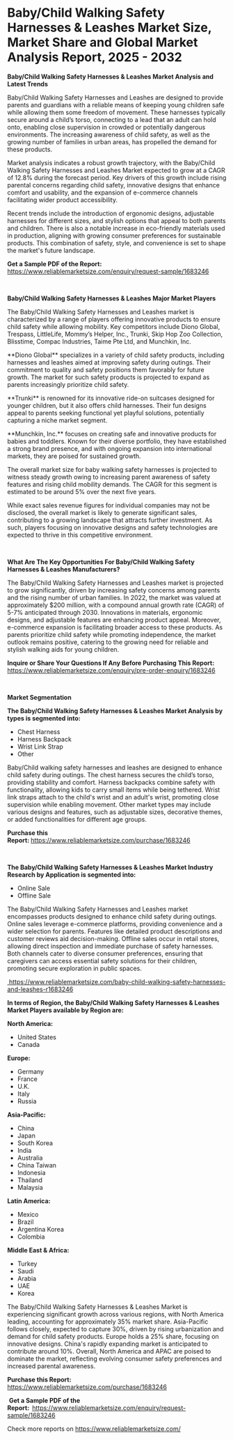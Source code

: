 <p><h1>Baby/Child Walking Safety Harnesses & Leashes Market Size, Market Share and Global Market Analysis Report, 2025 - 2032</h1></p><p><strong>Baby/Child Walking Safety Harnesses & Leashes Market Analysis and Latest Trends</strong></p>
<p><p>Baby/Child Walking Safety Harnesses and Leashes are designed to provide parents and guardians with a reliable means of keeping young children safe while allowing them some freedom of movement. These harnesses typically secure around a child’s torso, connecting to a lead that an adult can hold onto, enabling close supervision in crowded or potentially dangerous environments. The increasing awareness of child safety, as well as the growing number of families in urban areas, has propelled the demand for these products.</p><p>Market analysis indicates a robust growth trajectory, with the Baby/Child Walking Safety Harnesses and Leashes Market expected to grow at a CAGR of 12.8% during the forecast period. Key drivers of this growth include rising parental concerns regarding child safety, innovative designs that enhance comfort and usability, and the expansion of e-commerce channels facilitating wider product accessibility. </p><p>Recent trends include the introduction of ergonomic designs, adjustable harnesses for different sizes, and stylish options that appeal to both parents and children. There is also a notable increase in eco-friendly materials used in production, aligning with growing consumer preferences for sustainable products. This combination of safety, style, and convenience is set to shape the market's future landscape.</p></p>
<p><strong>Get a Sample PDF of the Report:&nbsp;</strong> <a href="https://www.reliablemarketsize.com/enquiry/request-sample/1683246?utm_campaign=3248&utm_medium=2&utm_source=Github&utm_content=ia&utm_term=26032025&utm_id=babychild-walking-safety-harnesses-leashes">https://www.reliablemarketsize.com/enquiry/request-sample/1683246</a></p>
<p>&nbsp;</p>
<p><strong>Baby/Child Walking Safety Harnesses & Leashes Major Market Players</strong></p>
<p><p>The Baby/Child Walking Safety Harnesses and Leashes market is characterized by a range of players offering innovative products to ensure child safety while allowing mobility. Key competitors include Diono Global, Trespass, LittleLife, Mommy’s Helper, Inc., Trunki, Skip Hop Zoo Collection, Blisstime, Compac Industries, Taime Pte Ltd, and Munchkin, Inc. </p><p>**Diono Global** specializes in a variety of child safety products, including harnesses and leashes aimed at improving safety during outings. Their commitment to quality and safety positions them favorably for future growth. The market for such safety products is projected to expand as parents increasingly prioritize child safety.</p><p>**Trunki** is renowned for its innovative ride-on suitcases designed for younger children, but it also offers child harnesses. Their fun designs appeal to parents seeking functional yet playful solutions, potentially capturing a niche market segment. </p><p>**Munchkin, Inc.** focuses on creating safe and innovative products for babies and toddlers. Known for their diverse portfolio, they have established a strong brand presence, and with ongoing expansion into international markets, they are poised for sustained growth.</p><p>The overall market size for baby walking safety harnesses is projected to witness steady growth owing to increasing parent awareness of safety features and rising child mobility demands. The CAGR for this segment is estimated to be around 5% over the next five years. </p><p>While exact sales revenue figures for individual companies may not be disclosed, the overall market is likely to generate significant sales, contributing to a growing landscape that attracts further investment. As such, players focusing on innovative designs and safety technologies are expected to thrive in this competitive environment.</p></p>
<p>&nbsp;</p>
<p><strong>What Are The Key Opportunities For Baby/Child Walking Safety Harnesses & Leashes Manufacturers?</strong></p>
<p><p>The Baby/Child Walking Safety Harnesses and Leashes market is projected to grow significantly, driven by increasing safety concerns among parents and the rising number of urban families. In 2022, the market was valued at approximately $200 million, with a compound annual growth rate (CAGR) of 5-7% anticipated through 2030. Innovations in materials, ergonomic designs, and adjustable features are enhancing product appeal. Moreover, e-commerce expansion is facilitating broader access to these products. As parents prioritize child safety while promoting independence, the market outlook remains positive, catering to the growing need for reliable and stylish walking aids for young children.</p></p>
<p><strong>Inquire or Share Your Questions If Any Before Purchasing This Report:</strong> <a href="https://www.reliablemarketsize.com/enquiry/pre-order-enquiry/1683246?utm_campaign=3248&utm_medium=2&utm_source=Github&utm_content=ia&utm_term=26032025&utm_id=babychild-walking-safety-harnesses-leashes">https://www.reliablemarketsize.com/enquiry/pre-order-enquiry/1683246</a></p>
<p>&nbsp;</p>
<p><strong>Market Segmentation</strong></p>
<p><strong>The Baby/Child Walking Safety Harnesses & Leashes Market Analysis by types is segmented into:</strong></p>
<p><ul><li>Chest Harness</li><li>Harness Backpack</li><li>Wrist Link Strap</li><li>Other</li></ul></p>
<p><p>Baby/Child walking safety harnesses and leashes are designed to enhance child safety during outings. The chest harness secures the child’s torso, providing stability and comfort. Harness backpacks combine safety with functionality, allowing kids to carry small items while being tethered. Wrist link straps attach to the child's wrist and an adult's wrist, promoting close supervision while enabling movement. Other market types may include various designs and features, such as adjustable sizes, decorative themes, or added functionalities for different age groups.</p></p>
<p><strong>Purchase this Report:&nbsp;</strong><a href="https://www.reliablemarketsize.com/purchase/1683246?utm_campaign=3248&utm_medium=2&utm_source=Github&utm_content=ia&utm_term=26032025&utm_id=babychild-walking-safety-harnesses-leashes">https://www.reliablemarketsize.com/purchase/1683246</a></p>
<p>&nbsp;</p>
<p><strong>The Baby/Child Walking Safety Harnesses & Leashes Market Industry Research by Application is segmented into:</strong></p>
<p><ul><li>Online Sale</li><li>Offline Sale</li></ul></p>
<p><p>The Baby/Child Walking Safety Harnesses and Leashes market encompasses products designed to enhance child safety during outings. Online sales leverage e-commerce platforms, providing convenience and a wider selection for parents. Features like detailed product descriptions and customer reviews aid decision-making. Offline sales occur in retail stores, allowing direct inspection and immediate purchase of safety harnesses. Both channels cater to diverse consumer preferences, ensuring that caregivers can access essential safety solutions for their children, promoting secure exploration in public spaces.</p></p>
<p><a href="https://www.reliablemarketsize.com/baby-child-walking-safety-harnesses-and-leashes-r1683246?utm_campaign=3248&utm_medium=2&utm_source=Github&utm_content=ia&utm_term=26032025&utm_id=babychild-walking-safety-harnesses-leashes">&nbsp;https://www.reliablemarketsize.com/baby-child-walking-safety-harnesses-and-leashes-r1683246</a></p>
<p><strong>In terms of Region, the Baby/Child Walking Safety Harnesses & Leashes Market Players available by Region are:</strong></p>
<p>
    <p> <strong> North America: </strong>
        <ul>
            <li>United States</li>
            <li>Canada</li>
        </ul>
        </p> 
    <p> <strong> Europe: </strong>
        <ul>
            <li>Germany</li>
            <li>France</li>
            <li>U.K.</li>
            <li>Italy</li>
            <li>Russia</li>
        </ul>
        </p> 
    <p> <strong> Asia-Pacific: </strong>
        <ul>
            <li>China</li>
            <li>Japan</li>
            <li>South Korea</li>
            <li>India</li>
            <li>Australia</li>
            <li>China Taiwan</li>
            <li>Indonesia</li>
            <li>Thailand</li>
            <li>Malaysia</li>
        </ul>
        </p> 
    <p> <strong> Latin America: </strong>
        <ul>
            <li>Mexico</li>
            <li>Brazil</li>
            <li>Argentina Korea</li>
            <li>Colombia</li>
        </ul>
        </p> 
    <p> <strong> Middle East & Africa: </strong>
        <ul>
            <li>Turkey</li>
            <li>Saudi</li>
            <li>Arabia</li>
            <li>UAE</li>
            <li>Korea</li>
        </ul>
    </p>
    </p>
<p><p>The Baby/Child Walking Safety Harnesses & Leashes Market is experiencing significant growth across various regions, with North America leading, accounting for approximately 35% market share. Asia-Pacific follows closely, expected to capture 30%, driven by rising urbanization and demand for child safety products. Europe holds a 25% share, focusing on innovative designs. China's rapidly expanding market is anticipated to contribute around 10%. Overall, North America and APAC are poised to dominate the market, reflecting evolving consumer safety preferences and increased parental awareness.</p></p>
<p><strong>Purchase this Report: </strong><a href="https://www.reliablemarketsize.com/purchase/1683246?utm_campaign=3248&utm_medium=2&utm_source=Github&utm_content=ia&utm_term=26032025&utm_id=babychild-walking-safety-harnesses-leashes">https://www.reliablemarketsize.com/purchase/1683246</a></p>
<p>&nbsp;<strong>Get a Sample PDF of the Report:&nbsp;&nbsp;</strong><a href="https://www.reliablemarketsize.com/enquiry/request-sample/1683246?utm_campaign=3248&utm_medium=2&utm_source=Github&utm_content=ia&utm_term=26032025&utm_id=babychild-walking-safety-harnesses-leashes">https://www.reliablemarketsize.com/enquiry/request-sample/1683246</a></p>
<p><strong></strong></p>
<p>Check more reports on <a href="https://www.reliablemarketsize.com/?utm_campaign=3248&utm_medium=2&utm_source=Github&utm_content=ia&utm_term=26032025&utm_id=babychild-walking-safety-harnesses-leashes">https://www.reliablemarketsize.com/</a></p>
